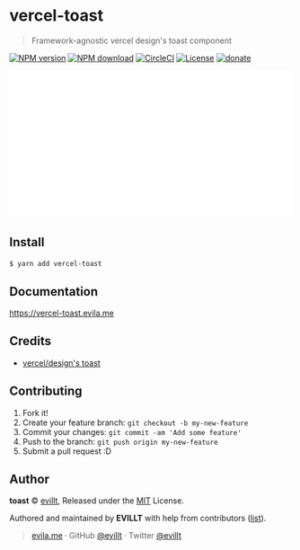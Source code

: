 # vercel-toast

> Framework-agnostic vercel design's toast component

[![NPM version](https://badgen.net/npm/v/vercel-toast?icon=npm)](https://npmjs.com/package/vercel-toast)
[![NPM download](https://badgen.net/npm/dm/vercel-toast?icon=npm)](https://npmjs.com/package/vercel-toast)
[![CircleCI](https://badgen.net/circleci/github/evillt/vercel-toast?icon=circleci)](https://circleci.com/gh/evillt/vercel-toast/tree/master)
[![License](https://badgen.net/npm/license/vercel-toast)](./LICENSE)
[![donate](https://badgen.net/badge/support%20me/donate/f2a)](https://donate.evila.me)

![](media/toast2.gif)

## Install

```console
$ yarn add vercel-toast
```

## Documentation

https://vercel-toast.evila.me

## Credits

- [vercel/design's toast](https://vercel.com/design/toast)

## Contributing

1. Fork it!
2. Create your feature branch: `git checkout -b my-new-feature`
3. Commit your changes: `git commit -am 'Add some feature'`
4. Push to the branch: `git push origin my-new-feature`
5. Submit a pull request :D

## Author

**toast** © [evillt](https://github.com/evillt), Released under the [MIT](./LICENSE) License.

Authored and maintained by **EVILLT** with help from contributors ([list](https://github.com/evillt/vercel-toast/contributors)).

> [evila.me](https://evila.me) · GitHub [@evillt](https://github.com/evillt) · Twitter [@evillt](https://twitter.com/evillt)

